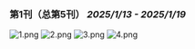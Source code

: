 ### 第1刊（总第5刊） *2025/1/13 - 2025/1/19*

![1.png](1.png)
![2.png](2.png)
![3.png](3.png)
![4.png](4.png)